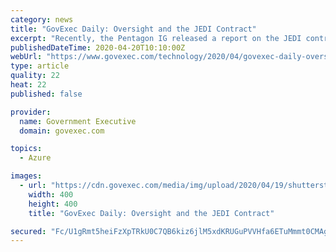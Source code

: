 ```yaml
---
category: news
title: "GovExec Daily: Oversight and the JEDI Contract"
excerpt: "Recently, the Pentagon IG released a report on the JEDI contract and found a slew of ethics violations, but also could neither deny nor verify White House interference in the contract. Nextgov's Frank Konkel joined GovExec Daily to explain the latest in the JEDI news."
publishedDateTime: 2020-04-20T10:10:00Z
webUrl: "https://www.govexec.com/technology/2020/04/govexec-daily-oversight-and-jedi-contract/164732/"
type: article
quality: 22
heat: 22
published: false

provider:
  name: Government Executive
  domain: govexec.com

topics:
  - Azure

images:
  - url: "https://cdn.govexec.com/media/img/upload/2020/04/19/shutterstock_746396986/open-graph.jpg"
    width: 400
    height: 400
    title: "GovExec Daily: Oversight and the JEDI Contract"

secured: "Fc/U1gRmt5heiFzXpTRkU0C7QB6kiz6jlM5xdKRUGuPVVHfa6ETuMmmt0CMAg16r0Doi7Qq1qSkhRMCj3MdEA441w8zpunF+Ee/nuQkAOyivOEgcwplAUaXkLOZbl5VVsv77EOMLW0CIhWUJoolRn8RTm9Q2s7C4LGYBlEQ9b5bWUjqx0mziMCsuSjHVjsie1gFXXdNAhZIVY8IDbqd1/5vtcERLHItZtbLIMTk1OMepFdrVK2V5SJjXKKSYsx7fgvDmbgi97q1kXf8j6RWsV0s8ub4ysAmI/srBZMMe3xfQbOggR0J1yLUn3NhImlDS;0OnRT15WZj6XDN1knpCgug=="
---
```


